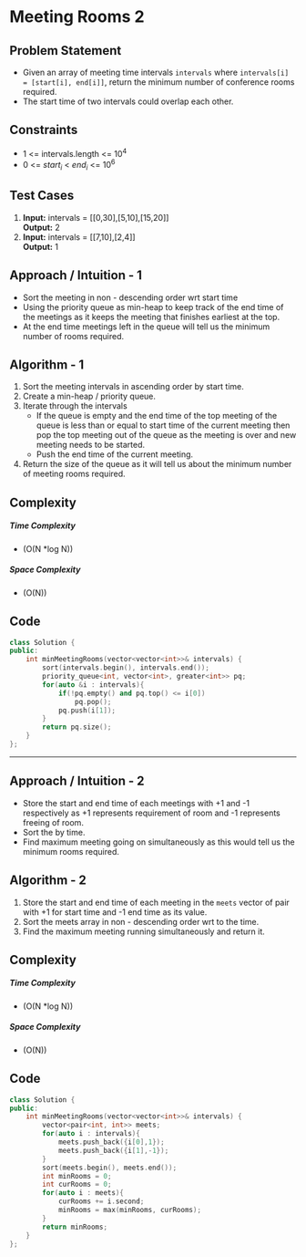 # Meeting Rooms 2

## Problem Statement
- Given an array of meeting time intervals `intervals` where `intervals[i] = [start[i], end[i]]`, return the minimum number of conference rooms required.
- The start time of two intervals could overlap each other.


## Constraints
- 1 <= intervals.length <= 10<sup>4</sup>
- 0 <= $start_i$ < $end_i$ <= 10<sup>6</sup>


## Test Cases
1. **Input:** intervals = \[[0,30],[5,10],[15,20]]<br>
**Output:** 2
2. **Input:** intervals = \[[7,10],[2,4]]<br>
**Output:** 1

## Approach / Intuition - 1
- Sort the meeting in non - descending order wrt start time
- Using the priority queue as min-heap to keep track of the end time of the meetings as it keeps the meeting that finishes earliest at the top.
- At the end time meetings left in the queue will tell us the minimum number of rooms required.

## Algorithm - 1
1. Sort the meeting intervals in ascending order by start time.
2. Create a min-heap / priority queue.
3. Iterate through the intervals
   - If the queue is empty and the end time of the top meeting of the queue is less than or equal to start time of the current meeting then pop the top meeting out of the queue as the meeting is over and new meeting needs to be started.
   - Push the end time of the current meeting.
4. Return the size of the queue as it will tell us about the minimum number of meeting rooms required.

## Complexity
##### Time Complexity
- \(O(N *log N)\)
##### Space Complexity
- \(O(N)\)

## Code
```cpp
class Solution {
public:
    int minMeetingRooms(vector<vector<int>>& intervals) {
        sort(intervals.begin(), intervals.end());
        priority_queue<int, vector<int>, greater<int>> pq;
        for(auto &i : intervals){
            if(!pq.empty() and pq.top() <= i[0])
                pq.pop();
            pq.push(i[1]);
        }
        return pq.size();
    }
};
```
<hr>

## Approach / Intuition - 2
- Store the start and end time of each meetings with +1 and -1 respectively as +1 represents requirement of room and -1 represents freeing of room.
- Sort the by time.
- Find maximum meeting going on simultaneously as this would tell us the minimum rooms required.

## Algorithm - 2
1. Store the start and end time of each meeting in the `meets` vector of pair with +1 for start time and -1 end time as its value.
2. Sort the meets array in non - descending order wrt to the time.
3. Find the maximum meeting running simultaneously and return it.

## Complexity
##### Time Complexity
- \(O(N *log N)\)
##### Space Complexity
- \(O(N)\)

## Code
```cpp
class Solution {
public:
    int minMeetingRooms(vector<vector<int>>& intervals) {
        vector<pair<int, int>> meets;
        for(auto i : intervals){
            meets.push_back({i[0],1});
            meets.push_back({i[1],-1});
        }
        sort(meets.begin(), meets.end());
        int minRooms = 0;
        int curRooms = 0;
        for(auto i : meets){
            curRooms += i.second;
            minRooms = max(minRooms, curRooms);
        }
        return minRooms;
    }
};
```